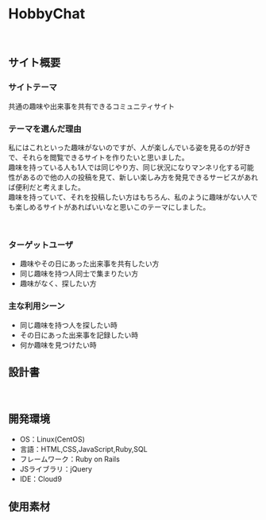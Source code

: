# HobbyChat
​
## サイト概要
### サイトテーマ
共通の趣味や出来事を共有できるコミュニティサイト
​
### テーマを選んだ理由
私にはこれといった趣味がないのですが、人が楽しんでいる姿を見るのが好きで、それらを閲覧できるサイトを作りたいと思いました。  
趣味を持っている人も1人では同じやり方、同じ状況になりマンネリ化する可能性があるので他の人の投稿を見て、新しい楽しみ方を発見できるサービスがあれば便利だと考えました。  
趣味を持っていて、それを投稿したい方はもちろん、私のように趣味がない人でも楽しめるサイトがあればいいなと思いこのテーマにしました。

​
### ターゲットユーザ
- 趣味やその日にあった出来事を共有したい方
- 同じ趣味を持つ人同士で集まりたい方
- 趣味がなく、探したい方
​
### 主な利用シーン
- 同じ趣味を持つ人を探したい時
- その日にあった出来事を記録したい時
- 何か趣味を見つけたい時
​
## 設計書
<!--テーマを設定・提出する時点では不要です-->
​
## 開発環境
- OS：Linux(CentOS)
- 言語：HTML,CSS,JavaScript,Ruby,SQL
- フレームワーク：Ruby on Rails
- JSライブラリ：jQuery
- IDE：Cloud9
​
## 使用素材
<!--- 外部サービスの画像素材・音声素材を使用した場合は、必ずサービス名とURLを明記してください。-->
<!--- アプリケーションの実装に使用したgem/bootstrapのリファレンスなどの記載は不要です。-->
<!--- 使用しない場合は、使用素材の項目をREADMEから削除してください。-->
<!--折りたたむ-->

